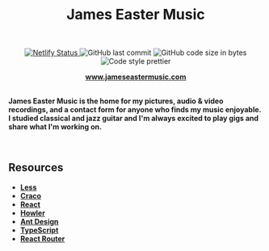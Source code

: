 <div align="center" >
  <br>
  <h1>James Easter Music</h1>
</div>

<br>

<p align="center">
   <a href="https://app.netlify.com/sites/jameseastermusic/deploys">
    <img src="https://api.netlify.com/api/v1/badges/55a1b6c0-24db-44e6-b292-302eff186f09/deploy-status" alt="Netlify Status">
  </a>
  <img src="https://img.shields.io/github/last-commit/jameseaster/music?style=plastic" alt="GitHub last commit">
  <img src="https://img.shields.io/github/languages/code-size/jameseaster/music?style=plastic" alt="GitHub code size in bytes">
  <img src="https://img.shields.io/badge/code_style-prettier-brightgreen.svg?style=plastic" alt="Code style prettier">
</p>

<div align="center" >
<a href="https://jameseastermusic.netlify.app"><strong>www.jameseastermusic.com</a>
</div>
<br>

James Easter Music is the home for my pictures, audio & video recordings, and a contact form for anyone who finds my music enjoyable. I studied classical and jazz guitar and I'm always excited to play gigs and share what I'm working on.

<br>

## Resources

- [Less](http://lesscss.org/)
- [Craco](https://github.com/gsoft-inc/craco)
- [React](https://reactjs.org/)
- [Howler](https://howlerjs.com/)
- [Ant Design](https://ant.design/)
- [TypeScript](https://www.typescriptlang.org/)
- [React Router](https://reactrouter.com/web/guides/quick-start)
